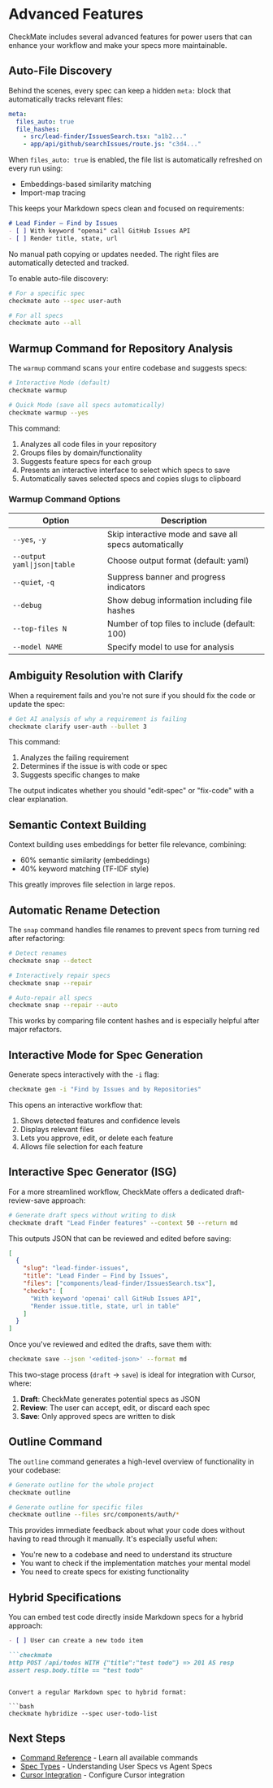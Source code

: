 # Advanced Features

CheckMate includes several advanced features for power users that can enhance your workflow and make your specs more maintainable.

## Auto-File Discovery

Behind the scenes, every spec can keep a hidden `meta:` block that automatically tracks relevant files:

```yaml
meta:
  files_auto: true
  file_hashes:
    - src/lead-finder/IssuesSearch.tsx: "a1b2..."
    - app/api/github/searchIssues/route.js: "c3d4..."
```

When `files_auto: true` is enabled, the file list is automatically refreshed on every run using:
- Embeddings-based similarity matching
- Import-map tracing 

This keeps your Markdown specs clean and focused on requirements:

```md
# Lead Finder – Find by Issues
- [ ] With keyword "openai" call GitHub Issues API
- [ ] Render title, state, url
```

No manual path copying or updates needed. The right files are automatically detected and tracked.

To enable auto-file discovery:

```bash
# For a specific spec
checkmate auto --spec user-auth

# For all specs
checkmate auto --all
```

## Warmup Command for Repository Analysis

The `warmup` command scans your entire codebase and suggests specs:

```bash
# Interactive Mode (default)
checkmate warmup

# Quick Mode (save all specs automatically)
checkmate warmup --yes
```

This command:
1. Analyzes all code files in your repository
2. Groups files by domain/functionality
3. Suggests feature specs for each group
4. Presents an interactive interface to select which specs to save
5. Automatically saves selected specs and copies slugs to clipboard

### Warmup Command Options

| Option | Description |
|--------|-------------|
| `--yes`, `-y` | Skip interactive mode and save all specs automatically |
| `--output yaml\|json\|table` | Choose output format (default: yaml) |
| `--quiet`, `-q` | Suppress banner and progress indicators |
| `--debug` | Show debug information including file hashes |
| `--top-files N` | Number of top files to include (default: 100) |
| `--model NAME` | Specify model to use for analysis |

## Ambiguity Resolution with Clarify

When a requirement fails and you're not sure if you should fix the code or update the spec:

```bash
# Get AI analysis of why a requirement is failing
checkmate clarify user-auth --bullet 3
```

This command:
1. Analyzes the failing requirement
2. Determines if the issue is with code or spec
3. Suggests specific changes to make

The output indicates whether you should "edit-spec" or "fix-code" with a clear explanation.

## Semantic Context Building

Context building uses embeddings for better file relevance, combining:
- 60% semantic similarity (embeddings)
- 40% keyword matching (TF-IDF style)

This greatly improves file selection in large repos.

## Automatic Rename Detection

The `snap` command handles file renames to prevent specs from turning red after refactoring:

```bash
# Detect renames
checkmate snap --detect

# Interactively repair specs
checkmate snap --repair

# Auto-repair all specs
checkmate snap --repair --auto
```

This works by comparing file content hashes and is especially helpful after major refactors.

## Interactive Mode for Spec Generation

Generate specs interactively with the `-i` flag:

```bash
checkmate gen -i "Find by Issues and by Repositories"
```

This opens an interactive workflow that:
1. Shows detected features and confidence levels
2. Displays relevant files
3. Lets you approve, edit, or delete each feature
4. Allows file selection for each feature

## Interactive Spec Generator (ISG)

For a more streamlined workflow, CheckMate offers a dedicated draft-review-save approach:

```bash
# Generate draft specs without writing to disk
checkmate draft "Lead Finder features" --context 50 --return md
```

This outputs JSON that can be reviewed and edited before saving:

```json
[
  {
    "slug": "lead-finder-issues",
    "title": "Lead Finder – Find by Issues",
    "files": ["components/lead-finder/IssuesSearch.tsx"],
    "checks": [
      "With keyword 'openai' call GitHub Issues API",
      "Render issue.title, state, url in table"
    ]
  }
]
```

Once you've reviewed and edited the drafts, save them with:

```bash
checkmate save --json '<edited-json>' --format md
```

This two-stage process (`draft` → `save`) is ideal for integration with Cursor, where:
1. **Draft**: CheckMate generates potential specs as JSON
2. **Review**: The user can accept, edit, or discard each spec
3. **Save**: Only approved specs are written to disk

## Outline Command

The `outline` command generates a high-level overview of functionality in your codebase:

```bash
# Generate outline for the whole project
checkmate outline

# Generate outline for specific files
checkmate outline --files src/components/auth/*
```

This provides immediate feedback about what your code does without having to read through it manually. It's especially useful when:

- You're new to a codebase and need to understand its structure
- You want to check if the implementation matches your mental model
- You need to create specs for existing functionality

## Hybrid Specifications

You can embed test code directly inside Markdown specs for a hybrid approach:

```markdown
- [ ] User can create a new todo item

```checkmate
http POST /api/todos WITH {"title":"test todo"} => 201 AS resp
assert resp.body.title == "test todo"
```
```

Convert a regular Markdown spec to hybrid format:

```bash
checkmate hybridize --spec user-todo-list
```

## Next Steps

- [Command Reference](Command-Reference.md) - Learn all available commands
- [Spec Types](Spec-Types.md) - Understanding User Specs vs Agent Specs
- [Cursor Integration](Cursor-Integration.md) - Configure Cursor integration 